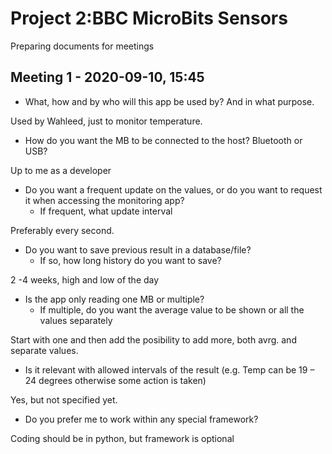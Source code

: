 # Project 2:BBC MicroBits Sensors

Preparing documents for meetings
 
## Meeting 1 - 2020-09-10, 15:45
* What, how and by who will this app be used by? And in what purpose.

Used by Wahleed, just to monitor temperature.
* How do you want the MB to be connected to the host? Bluetooth or USB?

Up to me as a developer
* Do you want a frequent update on the values, or do you want to request it when accessing the monitoring app?
    * If frequent, what update interval

Preferably every second.
* Do you want to save previous result in a database/file?
    * If so, how long history do you want to save?

2 -4 weeks, high and low of the day

* Is the app only reading one MB or multiple?
    * If multiple, do you want the average value to be shown or all the values separately

Start with one and then add the posibility to add more, both avrg. and separate values.
* Is it relevant with allowed intervals of the result (e.g. Temp can be 19 – 24 degrees otherwise some action is taken)

Yes, but not specified yet.
* Do you prefer me to work within any special framework?

Coding should be in python, but framework is optional
